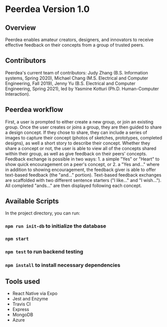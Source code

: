 # Peerdea Version 1.0

## Overview

Peerdea enables amateur creators, designers, and innovators to receive effective feedback on their concepts from a group of trusted peers.

## Contributors

Peerdea's current team of contributors: Judy Zhang (B.S. Information systems, Spring 2020), Michael Chang (M.S. Electrical and Computer Engineering, Fall 2019), Jenny Yu (B.S. Electrical and Computer Engineering, Spring 2021), led by Yasmine Kotturi (Ph.D. Human-Computer Interaction).

## Peerdea workflow

First, a user is prompted to either create a new group, or join an existing group. Once the user creates or joins a group, they are then guided to share a design concept. If they chose to share, they can include a series of images to capture their concept (photos of sketches, prototypes, completed designs), as well a short story to describe their concept. Whether they share a concept or not, the user is able to view all of the concepts shared within their group, as well as give feedback on their peers' concepts. Feedback exchange is possible in two ways: 1. a simple "Yes" or "Heart" to show quick encouragement on a peer's concept, or 2. a "Yes and..." where in addition to showing encouragement, the feedback giver is able to offer text-based feedback (the "and..." portion). Text-based feedback exchanges are scaffolded with two different sentence starters ("I like..." and "I wish..."). All completed "ands..." are then displayed following each concept.

## Available Scripts

In the project directory, you can run:

### `npm run init-db` to initialize the database

### `npm start`

### `npm test` to run backend testing

### `npm install` to install necessary dependencies

## Tools used

- React Native via Expo
- Jest and Enzyme
- Travis CI
- Express
- MongoDB 
- Azure

